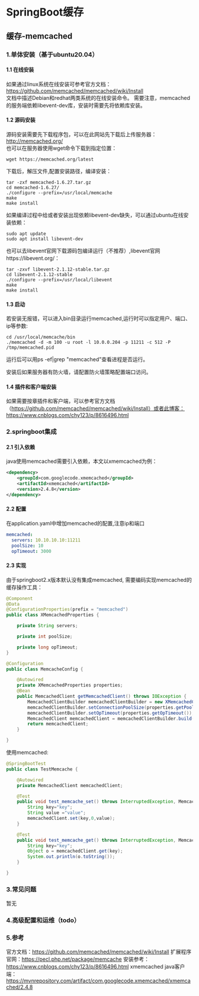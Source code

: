 # SpringBoot缓存
## 缓存-memcached
### 1.单体安装（基于ubuntu20.04）
#### 1.1 在线安装
如果通过linux系统在线安装可参考官方文档：https://github.com/memcached/memcached/wiki/Install  
文档中描述Debian和redhat两类系统的在线安装命令。
需要注意，memcached的服务端依赖libevent-dev库，安装时需要先将依赖库安装。
#### 1.2 源码安装
源码安装需要先下载程序包，可以在此网站先下载后上传服务器：http://memcached.org/  
也可以在服务器使用wget命令下载到指定位置：
```
wget https://memcached.org/latest
```
下载后，解压文件,配置安装路径，编译安装：
```
tar -zxf memcached-1.6.27.tar.gz
cd memcached-1.6.27/
./configure --prefix=/usr/local/memcache
make
make install
```
如果编译过程中给或者安装出现依赖libevent-dev缺失，可以通过ubuntu在线安装依赖：
```
sudo apt update
sudo apt install libevent-dev
```
也可以去libevent官网下载源码包编译运行（不推荐）,libevent官网https://libevent.org/：
```
tar -zxvf libevent-2.1.12-stable.tar.gz
cd libevent-2.1.12-stable
./configure --prefix=/usr/local/libevent
make
make install
```
#### 1.3 启动
若安装无报错，可以进入bin目录运行memcached,运行时可以指定用户、端口、ip等参数:
```
cd /usr/local/memcache/bin
./memcached -d -m 100 -u root -l 10.0.0.204 -p 11211 -c 512 -P /tmp/memcached.pid
```
运行后可以用ps -ef|grep "memcached"查看进程是否运行。

安装后如果服务器有防火墙，请配置防火墙策略配置端口访问。

#### 1.4 插件和客户端安装
如果需要按章插件和客户端，可以参考官方文档（https://github.com/memcached/memcached/wiki/Install）或者此博客：https://www.cnblogs.com/chy123/p/8616496.html

### 2.springboot集成
#### 2.1 引入依赖
java使用memcached需要引入依赖，本文以xmemcached为例：
```xml
<dependency>
    <groupId>com.googlecode.xmemcached</groupId>
    <artifactId>xmemcached</artifactId>
    <version>2.4.8</version>
</dependency>
```
#### 2.2 配置
在application.yaml中增加memcached的配置,注意ip和端口
```yaml
memcached:
  servers: 10.10.10.10:11211
  poolSize: 10
  opTimeout: 3000
```

#### 2.3 实现
由于springboot2.x版本默认没有集成memcached, 需要编码实现memcached的缓存操作工具：
```java
@Component
@Data
@ConfigurationProperties(prefix = "memcached")
public class XMemcachedProperties {

    private String servers;

    private int poolSize;

    private long opTimeout;
}

@Configuration
public class MemcacheConfig {

    @Autowired
    private XMemcachedProperties properties;
    @Bean
    public MemcachedClient getMemcachedClient() throws IOException {
        MemcachedClientBuilder memcachedClientBuilder = new XMemcachedClientBuilder(properties.getServers());
        memcachedClientBuilder.setConnectionPoolSize(properties.getPoolSize());
        memcachedClientBuilder.setOpTimeout(properties.getOpTimeout());
        MemcachedClient memcachedClient = memcachedClientBuilder.build();
        return memcachedClient;
    }

}
```

使用memcached:
```java
@SpringBootTest
public class TestMemcache {

    @Autowired
    private MemcachedClient memcachedClient;

    @Test
    public void test_memcache_set() throws InterruptedException, MemcachedException, TimeoutException {
        String key="key";
        String value ="value";
        memcachedClient.set(key,0,value);
    }

    @Test
    public void test_memcache_get() throws InterruptedException, MemcachedException, TimeoutException {
        String key="key";
        Object o = memcachedClient.get(key);
        System.out.println(o.toString());
    }

}
```

### 3.常见问题
暂无

### 4.高级配置和运维（todo）

### 5.参考
官方文档：https://github.com/memcached/memcached/wiki/Install
扩展程序官网：https://pecl.php.net/package/memcache
安装参考：https://www.cnblogs.com/chy123/p/8616496.html
xmemcached java客户端：https://mvnrepository.com/artifact/com.googlecode.xmemcached/xmemcached/2.4.8